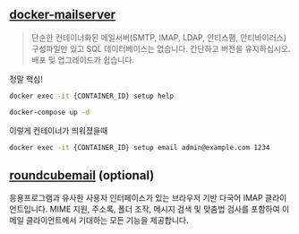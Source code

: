 ## [docker-mailserver](https://github.com/docker-mailserver/docker-mailserver)

> 단순한 컨테이너화된 메일서버(SMTP, IMAP, LDAP, 안티스팸, 안티바이러스) 구성파일만 있고 SQL 데이터베이스는 없습니다. 간단하고 버전을 유지하십시오. 배포 및 업그레이드가 쉽습니다.

정말 핵심!

```sh
docker exec -it {CONTAINER_ID} setup help
```

```sh
docker-compose up -d
```

이렇게 컨테이너가 띄워졌을때

```sh
docker exec -it {CONTAINER_ID} setup email admin@example.com 1234
```

## [roundcubemail](https://roundcube.net/) (optional)

응용프로그램과 유사한 사용자 인터페이스가 있는 브라우저 기반 다국어 IMAP 클라이언트입니다. MIME 지원, 주소록, 폴더 조작, 메시지 검색 및 맞춤법 검사를 포함하여 이메일 클라이언트에서 기대하는 모든 기능을 제공합니다.